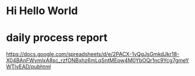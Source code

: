 # Hi Hello World

# daily process report
https://docs.google.com/spreadsheets/d/e/2PACX-1vQgJsGmkdJkr18-X04BAnFWvmlxA8sc_rzfONBxhz6mLqSntMEpw4M0YbOQr1nc9Ycg7gmeYWTlvEAD/pubhtml
